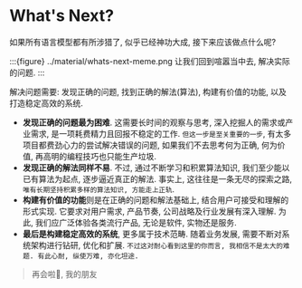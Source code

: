 # What's Next?

如果所有语言模型都有所涉猎了, 似乎已经神功大成, 接下来应该做点什么呢?

:::{figure} ../material/whats-next-meme.png
让我们回到喧嚣当中去, 解决实际的问题.
:::

解决问题需要: 发现正确的问题, 找到正确的解法(算法), 构建有价值的功能, 以及打造稳定高效的系统. 

-  **发现正确的问题最为困难**. 这需要长时间的观察与思考, 深入挖掘人的需求或产业需求, 是一项耗费精力且回报不稳定的工作. `但这一步是至关重要的一步`, 有太多项目都费劲心力的尝试解决错误的问题, 如果我们不去思考何为正确, 何为价值, 再高明的编程技巧也只能生产垃圾.
-  **发现正确的解法同样不易**. 不过, 通过不断学习和积累算法知识, 我们至少能以已有算法为起点, 逐步逼近真正的解法. 事实上, 这往往是一条无尽的探索之路, `唯有长期坚持积累多样的算法知识, 方能走上正轨`. 
-  **构建有价值的功能**则是在正确的问题和解法基础上, 结合用户可接受和理解的形式实现. 它要求对用户需求, 产品节奏, 公司战略及行业发展有深入理解. 为此, 我们应广泛体验各类流行产品, 无论是软件, 实物还是服务. 
-  **最后是构建稳定高效的系统**, 更多属于技术范畴. 随着业务发展, 需要不断对系统架构进行钻研, 优化和扩展. `不过这对耐心看到这里的你而言, 我相信不是太大的难题. 有此心耐, 纵使万难, 亦化坦途.`


> 再会啦👋, 我的朋友
